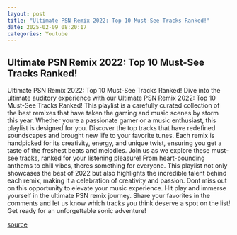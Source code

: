 ```yaml
---
layout: post
title: "Ultimate PSN Remix 2022: Top 10 Must-See Tracks Ranked!"
date: 2025-02-09 08:20:17
categories: Youtube
---
```


## Ultimate PSN Remix 2022: Top 10 Must-See Tracks Ranked!

Ultimate PSN Remix 2022: Top 10 Must-See Tracks Ranked!
Dive into the ultimate auditory experience with our Ultimate PSN Remix 2022: Top 10 Must-See Tracks Ranked! This playlist is a carefully curated collection of the best remixes that have taken the gaming and music scenes by storm this year. 
Whether youre a passionate gamer or a music enthusiast, this playlist is designed for you. Discover the top tracks that have redefined soundscapes and brought new life to your favorite tunes. Each remix is handpicked for its creativity, energy, and unique twist, ensuring you get a taste of the freshest beats and melodies.
Join us as we explore these must-see tracks, ranked for your listening pleasure! From heart-pounding anthems to chill vibes, theres something for everyone. This playlist not only showcases the best of 2022 but also highlights the incredible talent behind each remix, making it a celebration of creativity and passion.
Dont miss out on this opportunity to elevate your music experience. Hit play and immerse yourself in the ultimate PSN remix journey. Share your favorites in the comments and let us know which tracks you think deserve a spot on the list! Get ready for an unforgettable sonic adventure!

[source](https://www.youtube.com/playlist?list=PLRzD5R_wu8BZ7oEZ_ZqrVOCSaAiBgDyEK)